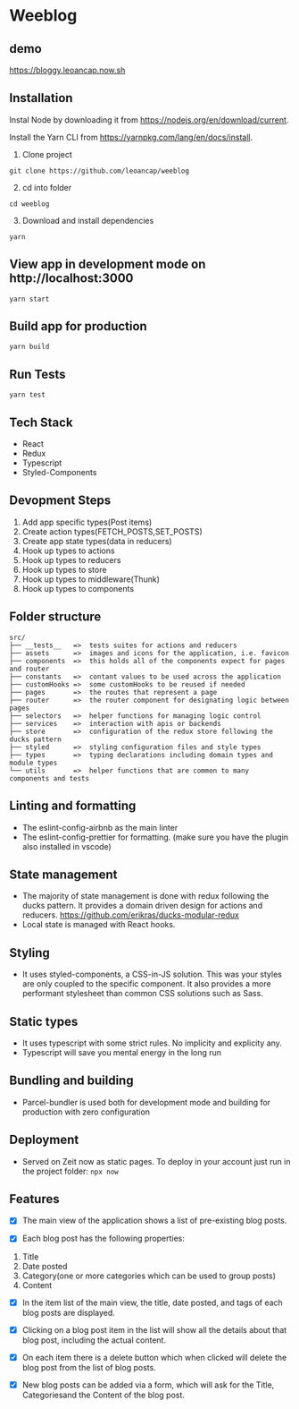 # Weeblog  

## demo 

https://bloggy.leoancap.now.sh

## Installation

Instal Node by downloading it from https://nodejs.org/en/download/current.

Install the Yarn CLI from https://yarnpkg.com/lang/en/docs/install.

1. Clone project

```
git clone https://github.com/leoancap/weeblog
```

2. cd into folder

```
cd weeblog
```

3. Download and install dependencies

```
yarn
```

## View app in development mode on http://localhost:3000

```
yarn start
```

## Build app for production

```
yarn build
```

## Run Tests

```
yarn test
```

## Tech Stack

- React
- Redux
- Typescript
- Styled-Components

## Devopment Steps

1. Add app specific types(Post items)
2. Create action types(FETCH_POSTS,SET_POSTS)
3. Create app state types(data in reducers)
4. Hook up types to actions
5. Hook up types to reducers
6. Hook up types to store
7. Hook up types to middleware(Thunk)
8. Hook up types to components

## Folder structure

```
src/
├── __tests__   =>  tests suites for actions and reducers
├── assets      =>  images and icons for the application, i.e. favicon
├── components  =>  this holds all of the components expect for pages and router
├── constants   =>  contant values to be used across the application
├── customHooks =>  some customHooks to be reused if needed
├── pages       =>  the routes that represent a page
├── router      =>  the router component for designating logic between pages
├── selectors   =>  helper functions for managing logic control
├── services    =>  interaction with apis or backends
├── store       =>  configuration of the redux store following the ducks pattern
├── styled      =>  styling configuration files and style types
├── types       =>  typing declarations including domain types and module types
└── utils       =>  helper functions that are common to many components and tests
```

## Linting and formatting

- The eslint-config-airbnb as the main linter
- The eslint-config-prettier for formatting. (make sure you have the plugin also installed in vscode)

## State management

- The majority of state management is done with redux following the ducks pattern. It provides a domain driven design for actions and reducers. https://github.com/erikras/ducks-modular-redux
- Local state is managed with React hooks.

## Styling

- It uses styled-components, a CSS-in-JS solution. This was your styles are only coupled to the specific component. It also provides a more performant stylesheet than common CSS solutions such as Sass.

## Static types

- It uses typescript with some strict rules. No implicity and explicity any.
- Typescript will save you mental energy in the long run

## Bundling and building

- Parcel-bundler is used both for development mode and building for production with zero configuration

## Deployment

- Served on Zeit now as static pages. To deploy in your account just run in the project folder:
``` npx now ```

## Features

- [x] The main view of the application shows a list of pre-existing blog posts.

- [x] Each blog post has the following properties:
1. Title
2. Date posted
3. Category(one or more categories which can be used to group posts)
4. Content

- [x] In the item list of the main view, the title, date posted, and tags of each blog posts are
displayed.

- [x] Clicking on a blog post item in the list will show all the details about that blog post, including
the actual content.

- [x] On each item there is a delete button which when clicked will delete the blog post from the list of 
blog posts.

- [x] New blog posts can be added via a form, which will ask for the Title, Categoriesand the Content of
the blog post.
